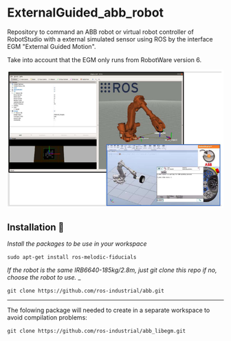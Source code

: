 # ExternalGuided_abb_robot
Repository to command an ABB robot or virtual robot controller of RobotStudio with a external simulated sensor using ROS by the interface EGM "External Guided Motion".

Take into account that the EGM only runs from RobotWare version 6. 

![ROS external guiding of a virtual controller robot using EGM](https://github.com/esdalar/ExternalGuided_abb_robot/blob/main/external_guided_app_ROS_RobotStudio.png)

## Installation 🔧

_Install the packages to be use in your workspace_

```
sudo apt-get install ros-melodic-fiducials
```

_If the robot is the same IRB6640-185kg/2.8m, just git clone this repo_
_if no,  choose the robot to use._
_

```
git clone https://github.com/ros-industrial/abb.git
```

********************************

The folowing package will needed to create in a separate workspace to avoid compilation problems:

```
git clone https://github.com/ros-industrial/abb_libegm.git
```




